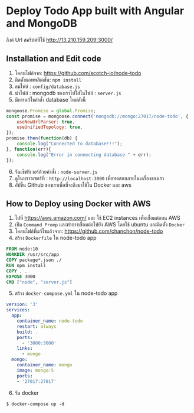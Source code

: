 
# Deploy Todo App built with Angular and MongoDB

ลิงค์ Url สคริปต์ทีใช้ http://13.210.159.209:3000/



## Installation and Edit code

1. โคลนไฟล์จาก: https://github.com/scotch-io/node-todo
2. ติดตั้งแอพพลิเคชั่น: `npm install`
3. ลมไฟล์ : `config/database.js`
4. นำไฟล์ : mongodb ของเราไปใส่ในไฟล์ : `server.js`
5. มีการแก้ไขคำสั่ง database ใหม่ดังนี้ 
```js
mongoose.Promise = global.Promise;
const promise = mongoose.connect('mongodb://mongo:27017/node-todo', {
    useNewUrlParser: true,
    useUnifiedTopology: true,
});
promise.then(function(db) {
    console.log("Connected to database!!!");
}, function(err){
    console.log("Error in connecting database " + err);
});
```


6. รันเซิฟร์เวอร์ด้วยคำสั่ง : `node-server.js`
7. ดูในบราวเซอร์ที่ : `http://localhost:3000` เพื่อทดสอบภายในเครื่องของเรา
9. อัปขึ้น Github ของเราเพื่อที่จะดึงมาใช้ใน Docker และ aws


## How to Deploy using Docker with AWS

1. ไปที่ https://aws.amazon.com/ และ ใช้ EC2  instances เพื่อเชื่อมต่อบน AWS
2. เปิด `Command Promp` และทำการเชื่อมต่อไปยัง AWS โดยใช้ ubuntu และติดตั้ง `Docker` 
3. โคลนไฟล์ที่แก้ไขแล้วจาก: https://github.com/chanchon/node-todo
4. สร้าง `Dockerfile` ใน node-todo app
```Dockerfile
FROM node:10
WORKDIR /usr/src/app
COPY package*.json ./
RUN npm install
COPY . .
EXPOSE 3000
CMD ["node", "server.js"]

```
5. สร้าง `docker-compose.yml` ใน node-todo app
```yml
version: '3'
services:
  app:
    container_name: node-todo
    restart: always
    build: .
    ports:
      - '3000:3000'
    links:
      - mongo
  mongo:
    container_name: mongo
    image: mongo:5
    ports:
    - '27017:27017'

```
6. รัน docker 
```console
$ docker-compose up -d
```
